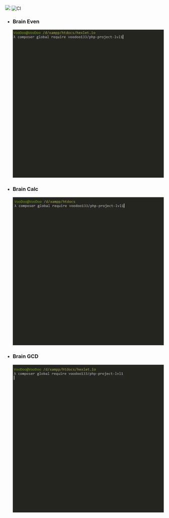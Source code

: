 <a href="https://codeclimate.com/github/voodoo133/php-project-lvl1/maintainability"><img src="https://api.codeclimate.com/v1/badges/eab4ec7228c42d00374f/maintainability" /></a>
![CI](https://github.com/voodoo133/php-project-lvl1/workflows/CI/badge.svg)
<ul>
  <li>
    <h3>Brain Even</h3>
    <a target="_blank" rel="noopener noreferrer" href="/gif/brain-even.gif"><img src="/gif/brain-even.gif" alt="brain-even" style="max-width:100%;"></a>
  </li>
  <li>
    <h3>Brain Calc</h3>
    <a target="_blank" rel="noopener noreferrer" href="/gif/brain-calc.gif"><img src="/gif/brain-calc.gif" alt="brain-calc" style="max-width:100%;"></a>
  </li>
  <li>
    <h3>Brain GCD</h3>
    <a target="_blank" rel="noopener noreferrer" href="/gif/brain-gcd.gif"><img src="/gif/brain-gcd.gif" alt="brain-gcd" style="max-width:100%;"></a>
  </li>
</ul>

